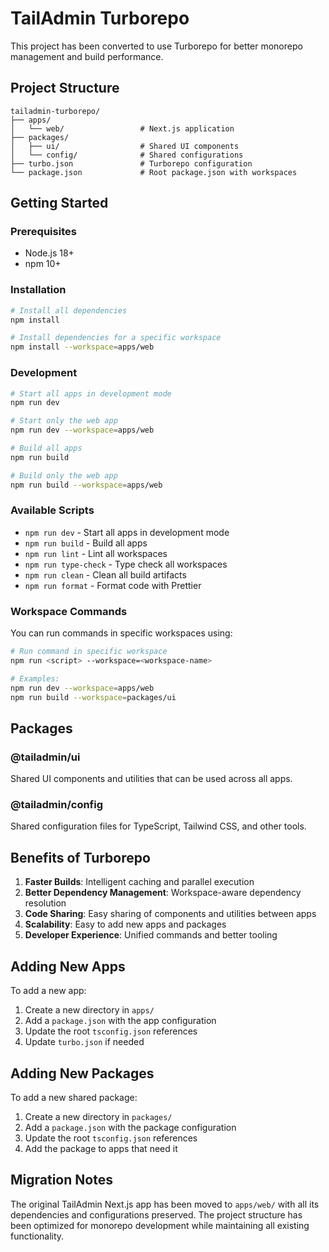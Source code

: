 # TailAdmin Turborepo

This project has been converted to use Turborepo for better monorepo management and build performance.

## Project Structure

```
tailadmin-turborepo/
├── apps/
│   └── web/                 # Next.js application
├── packages/
│   ├── ui/                  # Shared UI components
│   └── config/              # Shared configurations
├── turbo.json               # Turborepo configuration
└── package.json             # Root package.json with workspaces
```

## Getting Started

### Prerequisites
- Node.js 18+ 
- npm 10+

### Installation

```bash
# Install all dependencies
npm install

# Install dependencies for a specific workspace
npm install --workspace=apps/web
```

### Development

```bash
# Start all apps in development mode
npm run dev

# Start only the web app
npm run dev --workspace=apps/web

# Build all apps
npm run build

# Build only the web app
npm run build --workspace=apps/web
```

### Available Scripts

- `npm run dev` - Start all apps in development mode
- `npm run build` - Build all apps
- `npm run lint` - Lint all workspaces
- `npm run type-check` - Type check all workspaces
- `npm run clean` - Clean all build artifacts
- `npm run format` - Format code with Prettier

### Workspace Commands

You can run commands in specific workspaces using:

```bash
# Run command in specific workspace
npm run <script> --workspace=<workspace-name>

# Examples:
npm run dev --workspace=apps/web
npm run build --workspace=packages/ui
```

## Packages

### @tailadmin/ui
Shared UI components and utilities that can be used across all apps.

### @tailadmin/config
Shared configuration files for TypeScript, Tailwind CSS, and other tools.

## Benefits of Turborepo

1. **Faster Builds**: Intelligent caching and parallel execution
2. **Better Dependency Management**: Workspace-aware dependency resolution
3. **Code Sharing**: Easy sharing of components and utilities between apps
4. **Scalability**: Easy to add new apps and packages
5. **Developer Experience**: Unified commands and better tooling

## Adding New Apps

To add a new app:

1. Create a new directory in `apps/`
2. Add a `package.json` with the app configuration
3. Update the root `tsconfig.json` references
4. Update `turbo.json` if needed

## Adding New Packages

To add a new shared package:

1. Create a new directory in `packages/`
2. Add a `package.json` with the package configuration
3. Update the root `tsconfig.json` references
4. Add the package to apps that need it

## Migration Notes

The original TailAdmin Next.js app has been moved to `apps/web/` with all its dependencies and configurations preserved. The project structure has been optimized for monorepo development while maintaining all existing functionality.
